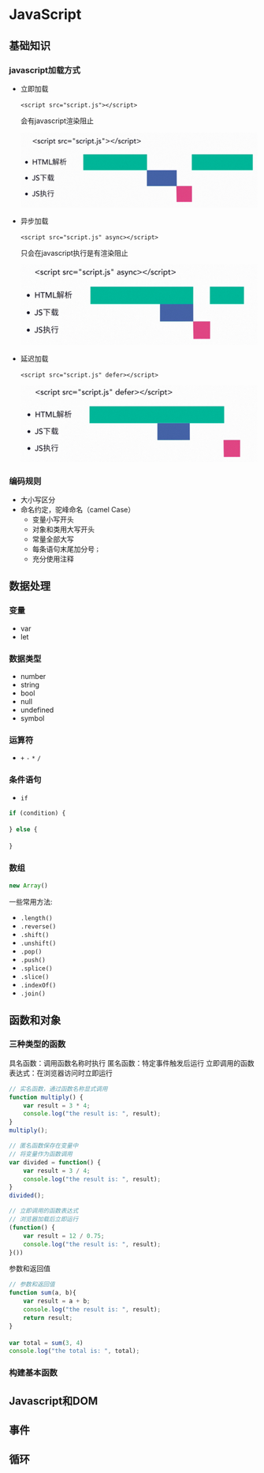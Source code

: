 # JavaScript

## 基础知识

### javascript加载方式

- 立即加载
    
    `<script src="script.js"></script>`
    
    会有javascript渲染阻止
    
    ![立即加载](./snapshot/%E7%AB%8B%E5%8D%B3%E5%8A%A0%E8%BD%BD.png)
- 异步加载

    `<script src="script.js" async></script>`

    只会在javascript执行是有渲染阻止

    ![异步加载](./snapshot/%E5%BC%82%E6%AD%A5%E5%8A%A0%E8%BD%BD.png)

- 延迟加载

    `<script src="script.js" defer></script>`
    
    ![延迟加载](./snapshot/%E5%BB%B6%E8%BF%9F%E5%8A%A0%E8%BD%BD.png)

### 编码规则

- 大小写区分
- 命名约定，驼峰命名（camel Case）
  - 变量小写开头
  - 对象和类用大写开头
  - 常量全部大写
  - 每条语句末尾加分号`；`
  - 充分使用注释

## 数据处理

### 变量

- var
- let

### 数据类型

- number
- string
- bool
- null
- undefined
- symbol

### 运算符

- `+` `-` `*` `/`


### 条件语句

- `if`

```javascript
if (condition) {

} else {

}

```

### 数组

```javascript
new Array()
```

一些常用方法:
- `.length()`
- `.reverse()`
- `.shift()`
- `.unshift()`
- `.pop()`
- `.push()`
- `.splice()`
- `.slice()`
- `.indexOf()`
- `.join()`

## 函数和对象

### 三种类型的函数
具名函数：调用函数名称时执行
匿名函数：特定事件触发后运行
立即调用的函数表达式：在浏览器访问时立即运行

```javascript
// 实名函数，通过函数名称显式调用
function multiply() {
    var result = 3 * 4;
    console.log("the result is: ", result);
}
multiply();
```

```javascript
// 匿名函数保存在变量中
// 将变量作为函数调用
var divided = function() {
    var result = 3 / 4;
    console.log("the result is: ", result);
}
divided();
```

```javascript
// 立即调用的函数表达式
// 浏览器加载后立即运行
(function() {
    var result = 12 / 0.75;
    console.log("the result is: ", result);
}())
```

参数和返回值

```javascript
// 参数和返回值
function sum(a, b){
    var result = a + b;
    console.log("the result is: ", result);
    return result;
}

var total = sum(3, 4)
console.log("the total is: ", total);

```

### 构建基本函数



## Javascript和DOM

## 事件

## 循环


